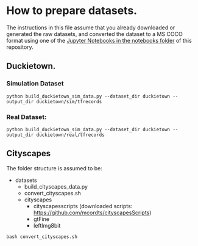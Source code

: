 # How to prepare datasets.
The instructions in this file assume that you already downloaded or generated the raw datasets, and converted the dataset to a MS COCO format using one of the [Jupyter Notebooks in the notebooks folder](../notebooks/README.md) of this repository.

## Duckietown.
### Simulation Dataset
```
python build_duckietown_sim_data.py --dataset_dir duckietown --output_dir duckietown/sim/tfrecords
```
### Real Dataset:
```
python build_duckietown_sim_data.py --dataset_dir duckietown --output_dir duckietown/real/tfrecords
```
## Cityscapes
The folder structure is assumed to be:
  + datasets
    - build_cityscapes_data.py
    - convert_cityscapes.sh
    + cityscapes
      + cityscapesscripts (downloaded scripts: https://github.com/mcordts/cityscapesScripts)
      + gtFine
      + leftImg8bit
``` 
bash convert_cityscapes.sh
```
